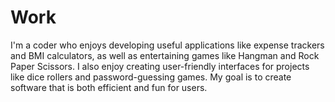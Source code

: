 # Work
I'm a coder who enjoys developing useful applications like expense trackers and BMI calculators, as well as entertaining games like Hangman and Rock Paper Scissors. I also enjoy creating user-friendly interfaces for projects like dice rollers and password-guessing games. My goal is to create software that is both efficient and fun for users.
